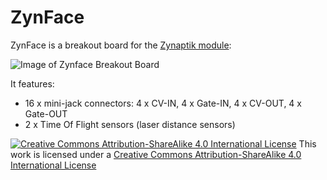 # ZynFace

ZynFace is a breakout board for the [Zynaptik module](https://github.com/zynthian/zynthian-hw/tree/master/Zynaptik_v3):

![Image of Zynface Breakout Board](https://github.com/zynthian/zynthian-hw/blob/master/ZynFace/ZynFace.png)

It features:

+ 16 x mini-jack connectors: 4 x CV-IN, 4 x Gate-IN, 4 x CV-OUT, 4 x Gate-OUT 
+ 2 x Time Of Flight sensors (laser distance sensors)

[![Creative Commons Attribution-ShareAlike 4.0 International License](https://upload.wikimedia.org/wikipedia/commons/f/f3/CC-BY-SA_3_icon_88x31.png)](
http://creativecommons.org/licenses/by-sa/4.0/)
This work is licensed under a [Creative Commons Attribution-ShareAlike 4.0 International License](http://creativecommons.org/licenses/by-sa/4.0/)
